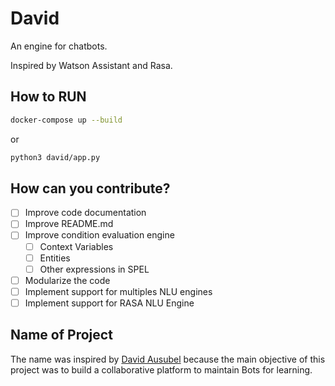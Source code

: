 # David
An engine for chatbots. 

Inspired by Watson Assistant and Rasa.

## How to RUN

```bash
docker-compose up --build
```

or

```bash
python3 david/app.py
```

## How can you contribute?

- [ ] Improve code documentation
- [ ] Improve README.md
- [ ] Improve condition evaluation engine
  - [ ] Context Variables
  - [ ] Entities
  - [ ] Other expressions in SPEL
- [ ] Modularize the code
- [ ] Implement support for multiples NLU engines
- [ ] Implement support for RASA NLU Engine

## Name of Project

The name was inspired by [David Ausubel](https://novaescola.org.br/conteudo/262/david-ausubel-e-a-aprendizagem-significativa) because the main objective of this project was to build a collaborative platform to maintain Bots for learning.
